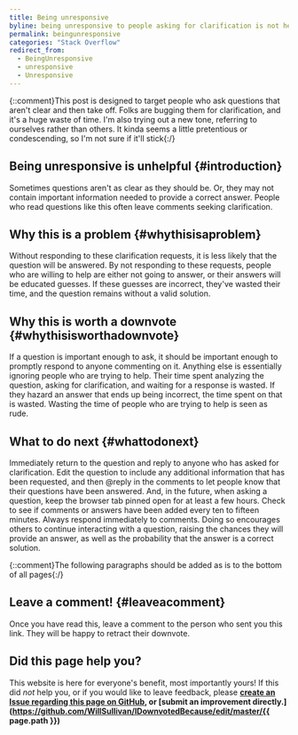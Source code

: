 ```yaml
---
title: Being unresponsive
byline: being unresponsive to people asking for clarification is not helpful
permalink: beingunresponsive
categories: "Stack Overflow"
redirect_from:
  - BeingUnresponsive
  - unresponsive
  - Unresponsive
---
```

{::comment}This post is designed to target people who ask questions that aren't clear and then take off. Folks are bugging them 
for clarification, and it's a huge waste of time. I'm also trying out a new tone, referring to ourselves rather than others. It 
kinda seems a little pretentious or condescending, so I'm not sure if it'll stick{:/}
## Being unresponsive is unhelpful {#introduction}
Sometimes questions aren't as clear as they should be. Or, they may not contain important information needed to provide a correct answer. People who read questions like this often leave comments seeking clarification.

## Why this is a problem {#whythisisaproblem}
Without responding to these clarification requests, it is less likely that the question will be answered. By not responding to these requests, people who are willing to help are either not going to answer, or their answers will be educated guesses. If these guesses are incorrect, they've wasted their time, and the question remains without a valid solution. 

## Why this is worth a downvote {#whythisisworthadownvote}
If a question is important enough to ask, it should be important enough to promptly respond to anyone commenting on it. Anything else is essentially ignoring people who are trying to help. Their time spent analyzing the question, asking for clarification, and waiting for a response is wasted. If they hazard an answer that ends up being incorrect, the time spent on that is wasted. Wasting the time of people who are trying to help is seen as rude. 

## What to do next {#whattodonext}
Immediately return to the question and reply to anyone who has asked for clarification. Edit the question to include any additional information that has been requested, and then @reply in the comments to let people know that their questions have been answered. And, in the future, when asking a question, keep the browser tab pinned open for at least a few hours. Check to see if comments or answers have been added every ten to fifteen minutes. Always respond immediately to comments. Doing so encourages others to continue interacting with a question, raising the chances they will provide an answer, as well as the probability that the answer is a correct solution.

{::comment}The following paragraphs should be added as is to the bottom of all pages{:/}
## Leave a comment! {#leaveacomment}
Once you have read this, leave a comment to the person who sent you this link. They will be happy to retract their downvote.

## Did this page help you?
This website is here for everyone's benefit, most importantly yours! If this did <i>not</i> help you, or if you would
like to leave feedback, please **[create an Issue regarding this page on GitHub,](https://github.com/WillSullivan/IDownvotedBecause/issues/new) or [submit an improvement directly.](https://github.com/WillSullivan/IDownvotedBecause/edit/master/{{ page.path }})**
